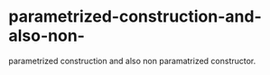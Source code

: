 # parametrized-construction-and-also-non-
parametrized construction and also non paramatrized constructor.
